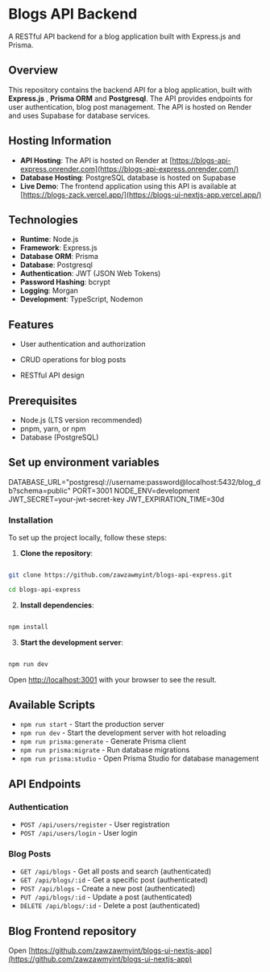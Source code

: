 # Blogs API Backend

A RESTful API backend for a blog application built with Express.js and Prisma.

## Overview

This repository contains the backend API for a blog application, built with **Express.js** , **Prisma ORM** and **Postgresql**. The API provides endpoints for user authentication, blog post management. The API is hosted on Render and uses Supabase for database services.

## Hosting Information

- **API Hosting**: The API is hosted on Render at [https://blogs-api-express.onrender.com](https://blogs-api-express.onrender.com/)
- **Database Hosting**: PostgreSQL database is hosted on Supabase
- **Live Demo**: The frontend application using this API is available at [https://blogs-zack.vercel.app/](https://blogs-ui-nextjs-app.vercel.app/)

## Technologies

- **Runtime**: Node.js
- **Framework**: Express.js
- **Database ORM**: Prisma
- **Database**: Postgresql
- **Authentication**: JWT (JSON Web Tokens)
- **Password Hashing**: bcrypt
- **Logging**: Morgan
- **Development**: TypeScript, Nodemon

## Features

- User authentication and authorization
- CRUD operations for blog posts

- RESTful API design

## Prerequisites

- Node.js (LTS version recommended)
- pnpm, yarn, or npm
- Database (PostgreSQL)

## Set up environment variables

DATABASE_URL="postgresql://username:password@localhost:5432/blog_db?schema=public"
PORT=3001
NODE_ENV=development
JWT_SECRET=your-jwt-secret-key
JWT_EXPIRATION_TIME=30d

### Installation

To set up the project locally, follow these steps:

1.  **Clone the repository**:

```bash

git clone https://github.com/zawzawmyint/blogs-api-express.git

cd blogs-api-express

```

2.  **Install dependencies**:

```bash

npm install

```

3.  **Start the development server**:

```bash

npm run dev

```

Open [http://localhost:3001](http://localhost:3001) with your browser to see the result.

## Available Scripts

- `npm run start` - Start the production server
- `npm run dev` - Start the development server with hot reloading
- `npm run prisma:generate` - Generate Prisma client
- `npm run prisma:migrate` - Run database migrations
- `npm run prisma:studio` - Open Prisma Studio for database management

## API Endpoints

### Authentication

- `POST /api/users/register` - User registration
- `POST /api/users/login` - User login

### Blog Posts

- `GET /api/blogs` - Get all posts and search (authenticated)
- `GET /api/blogs/:id` - Get a specific post (authenticated)
- `POST /api/blogs` - Create a new post (authenticated)
- `PUT /api/blogs/:id` - Update a post (authenticated)
- `DELETE /api/blogs/:id` - Delete a post (authenticated)

## Blog Frontend repository

Open [https://github.com/zawzawmyint/blogs-ui-nextjs-app](https://github.com/zawzawmyint/blogs-ui-nextjs-app)
